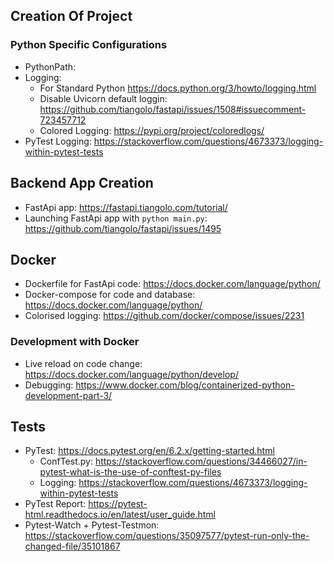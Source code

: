 
## Creation Of Project

### Python Specific Configurations
- PythonPath: 
- Logging: 
    - For Standard Python https://docs.python.org/3/howto/logging.html
    - Disable Uvicorn default loggin: https://github.com/tiangolo/fastapi/issues/1508#issuecomment-723457712
    - Colored Logging: https://pypi.org/project/coloredlogs/
- PyTest Logging: https://stackoverflow.com/questions/4673373/logging-within-pytest-tests

## Backend App Creation
- FastApi app: https://fastapi.tiangolo.com/tutorial/
- Launching FastApi app with ```python main.py```: https://github.com/tiangolo/fastapi/issues/1495

## Docker
- Dockerfile for FastApi code: https://docs.docker.com/language/python/
- Docker-compose for code and database: https://docs.docker.com/language/python/
- Colorised logging: https://github.com/docker/compose/issues/2231
### Development with Docker
- Live reload on code change: https://docs.docker.com/language/python/develop/
- Debugging: https://www.docker.com/blog/containerized-python-development-part-3/

## Tests
- PyTest: https://docs.pytest.org/en/6.2.x/getting-started.html
    - ConfTest.py: https://stackoverflow.com/questions/34466027/in-pytest-what-is-the-use-of-conftest-py-files
    - Logging: https://stackoverflow.com/questions/4673373/logging-within-pytest-tests
- PyTest Report: https://pytest-html.readthedocs.io/en/latest/user_guide.html
- Pytest-Watch + Pytest-Testmon: https://stackoverflow.com/questions/35097577/pytest-run-only-the-changed-file/35101867 

